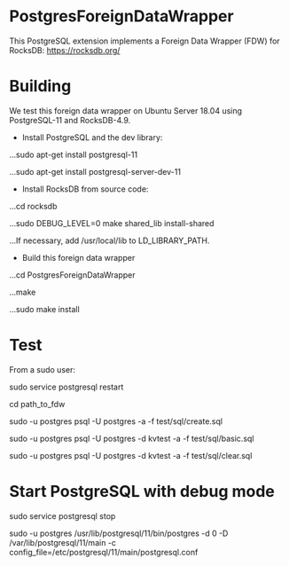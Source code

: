 # PostgresForeignDataWrapper

This PostgreSQL extension implements a Foreign Data Wrapper (FDW) for RocksDB: https://rocksdb.org/

# Building

We test this foreign data wrapper on Ubuntu Server 18.04 using PostgreSQL-11 and RocksDB-4.9.

* Install PostgreSQL and the dev library:

...sudo apt-get install postgresql-11

...sudo apt-get install postgresql-server-dev-11

* Install RocksDB from source code:

...cd rocksdb

...sudo DEBUG_LEVEL=0 make shared_lib install-shared

...If necessary, add /usr/local/lib to LD_LIBRARY_PATH.

* Build this foreign data wrapper

...cd PostgresForeignDataWrapper 

...make

...sudo make install

# Test

From a sudo user:

sudo service postgresql restart  

cd path_to_fdw

sudo -u postgres psql -U postgres -a -f test/sql/create.sql 

sudo -u postgres psql -U postgres -d kvtest -a -f test/sql/basic.sql 

sudo -u postgres psql -U postgres -d kvtest -a -f test/sql/clear.sql  

# Start PostgreSQL with debug mode

sudo service postgresql stop  

sudo -u postgres /usr/lib/postgresql/11/bin/postgres -d 0 -D /var/lib/postgresql/11/main -c config_file=/etc/postgresql/11/main/postgresql.conf  
